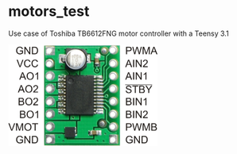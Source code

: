 # motors_test
Use case of Toshiba TB6612FNG motor controller with a Teensy 3.1

<img src="https://github.com/eiithel/PCB_english/blob/master/Images/toshiba.jpg" width="300"/>

